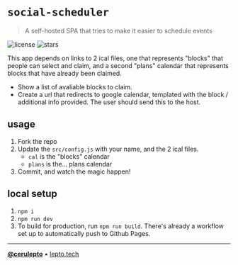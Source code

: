 # `social-scheduler`

> A self-hosted SPA that tries to make it easier to schedule events

![license][license-shield]
![stars][stars-shield]

This app depends on links to 2 ical files, one that represents "blocks" that people can select and claim, and a second "plans" calendar that represents blocks that have already been claimed.

- Show a list of avaliable blocks to claim.
- Create a url that redirects to google calendar, templated with the block / additional info provided. The user should send this to the host.

## usage <!-- Using the product -->

1. Fork the repo
2. Update the `src/config.js` with your name, and the 2 ical files.
   - `cal` is the "blocks" calendar
   - `plans` is the... plans calendar
3. Commit, and watch the magic happen!

## local setup <!-- Using the source -->

1. `npm i`
2. `npm run dev`
3. To build for production, run `npm run build`. There's already a workflow set up to automatically push to Github Pages.

---

[**@cerulepto**](https://github.com/LeptoFlare) • [lepto.tech](https://lepto.tech)

<!-- markdown links & imgs -->

[stars-shield]: https://img.shields.io/github/stars/LeptoFlare/social-scheduler.svg?style=social
[license-shield]: https://img.shields.io/github/license/LeptoFlare/social-scheduler.svg?style=flat
